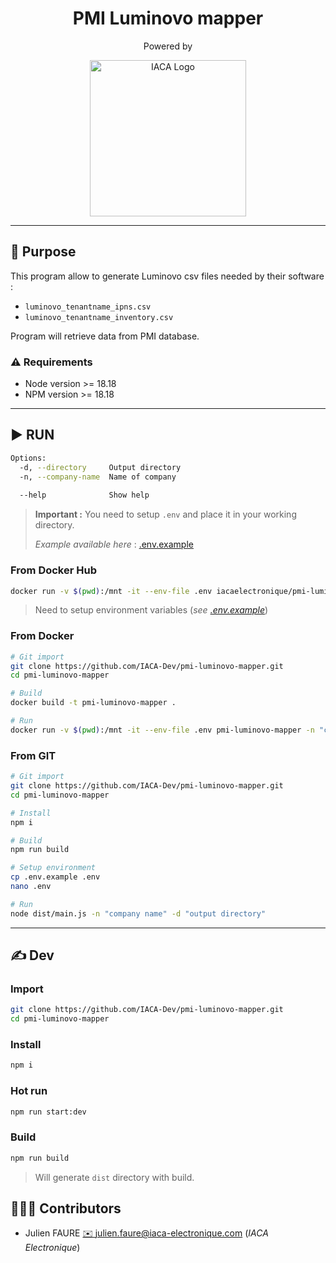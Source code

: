 <h1 align="center">PMI  Luminovo mapper </h1>
<p align="center">Powered by </p>
<p align="center">
<a href="https://iaca-electronique.com">
<img alt="IACA Logo" style="" width="250px" src="https://www.iaca-electronique.com/img/logo.png">
</a>
</p>

___

## 📄 Purpose

This program allow to generate Luminovo csv files needed by their software :
* `luminovo_tenantname_ipns.csv`
* `luminovo_tenantname_inventory.csv`

Program will retrieve data from PMI database.

### ⚠️ Requirements
* Node version >= 18.18
* NPM version >= 18.18

___

## ▶️ RUN

```bash
Options:   
  -d, --directory     Output directory                    
  -n, --company-name  Name of company
  
  --help              Show help                                        
```

> **Important :** You need to setup `.env` and place it in your working directory.
> 
> *Example available here* : [.env.example](.env.example)

### From Docker Hub

```bash
docker run -v $(pwd):/mnt -it --env-file .env iacaelectronique/pmi-luminovo-mapper -n "company name" -d /mnt
```

> Need to setup environment variables (*see [.env.example](.env.example)*)

### From Docker

```bash
# Git import
git clone https://github.com/IACA-Dev/pmi-luminovo-mapper.git
cd pmi-luminovo-mapper

# Build
docker build -t pmi-luminovo-mapper .

# Run
docker run -v $(pwd):/mnt -it --env-file .env pmi-luminovo-mapper -n "company name" -d /mnt
```

### From GIT

```bash
# Git import
git clone https://github.com/IACA-Dev/pmi-luminovo-mapper.git
cd pmi-luminovo-mapper

# Install
npm i

# Build
npm run build

# Setup environment
cp .env.example .env
nano .env

# Run
node dist/main.js -n "company name" -d "output directory"
```
___ 
## ✍️ Dev

### Import
```bash
git clone https://github.com/IACA-Dev/pmi-luminovo-mapper.git
cd pmi-luminovo-mapper
```

### Install

```bash
npm i
```

### Hot run

```bash
npm run start:dev
```

### Build

```bash
npm run build
```

> Will generate `dist` directory with build.



## 🧑‍🤝‍🧑 Contributors

* Julien FAURE [✉️ julien.faure@iaca-electronique.com](mailto:julien.faure@iaca-electronique.com) (*IACA Electronique*)